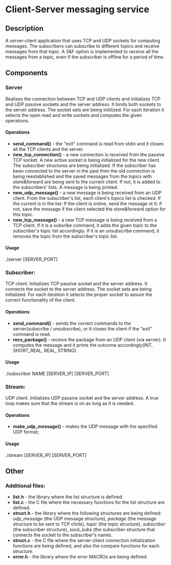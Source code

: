 # Client-Server messaging service

## Description
A server-client application that uses TCP and UDP sockets for computing messages. The subscribers can subscribe to different topics and receive messages from that topic. A S&F option is implemented to receive all the messages from a topic, even if the subscriber is offline for a period of time.


## Components

### Server
Realises the connection between TCP and UDP clients and initializes TCP and UDP passive sockets and the server address. It binds both sockets to the server address. The socket sets are being initilized. For each iteration it selects the open read and write sockets and computes the given 
operations.

#### Operations
- **send_command()** - the "exit" command is read from stdin and it closes all the TCP clients and the server.
- **new_tcp_connection()** - a new connection is received from the passive TCP socket. A new active socket is being initialized for the new client. The subscriber structures are being initialized. If the subscriber has been connected to the server in the past then the old connection is being reestablished and the saved messages from the topics with store&forward are being sent to the current client. If not, it is added to the subscribers' lists. A message is being printed.
- **new_udp_message()** - a new message is being received from an UDP client. From the subscriber's list, each client's topics list is checked. If the current is in the list: If the client is online, send the message ot it; if not, save the message if the client selected the store&forward option for this topic.
- **new_tcp_message()** - a new TCP message is being received from a TCP client. If it is a subsribe command, it adds the given topic to the subscriber's topic list accordingly. If it is an unsubscribe command, it removes the topic from the subscriber's topic list.

#### Usage
./server [SERVER_PORT]


### Subscriber: 
TCP client. Initializes TCP passive socket and the server address. It connects the socket to the server address. The socket sets are being initialized. For each iteration it selects the proper socket to assure the correct functionality of the client.
    
#### Operations
- **send_command()** - sends the correct commands to the server(subscribe / unsubscribe), or it closes the client if the "exit" command is read.
- **recv_package()** - receive the package from an UDP client (via server). It computes the message and it prints the outcome accordingly(INT, SHORT_REAL, REAL, STRING).
   
#### Usage
./subscriber NAME [SERVER_IP] [SERVER_PORT]


### Stream:
UDP client. Initializes UDP passive socket and the server address. A true loop makes sure that the stream is on as long as it is needed.

#### Operations
- **make_udp_message()** - makes the UDP message with the specified UDP format;
    
#### Usage
./stream [SERVER_IP] [SERVER_PORT]


## Other
  
### Additional files:
- **list.h** - the library where the list structure is defined.
- **list.c** - the C file where the necessary functions for the list structure are defined.
- **struct.h** - the library where the following structures are being defined: *udp_message* (the UDP message structure), *package* (the message structure to be sent to TCP clints), *topic* (the topic structure), *subscriber* (the subscriber structure), *sock_subs* (the subscriber structure that connects the socket to the subscriber's name).
- **struct.c** - the C file where the server-client connection initialization functions are being defined, and also the compare functions for each structure.
- **error.h** - the library where the error MACROs are being defined.
